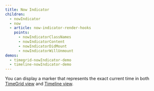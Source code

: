 ```yaml
---
title: Now Indicator
children:
  - nowIndicator
  - now
  - article: now-indicator-render-hooks
    points:
      - nowIndicatorClassNames
      - nowIndicatorContent
      - nowIndicatorDidMount
      - nowIndicatorWillUnmount
demos:
  - timegrid-nowIndicator-demo
  - timeline-nowIndicator-demo
---
```


You can display a marker that represents the exact current time in both [TimeGrid view](timegrid-view) and [Timeline view](timeline-view).
